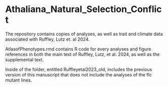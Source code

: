 # Athaliana_Natural_Selection_Conflict
The repository contains copies of analyses, as well as trait and climate data associated with Ruffley, Lutz et. al 2024.

AtlasofPhenotypes.rmd contains R code for every analyses and figure references in both the main text of Ruffley, Lutz, et al. 2024, as well as the supplemental text.

Inside of the folder, entitled Ruffleyetal2023_old, includes the previous version of this manuscript that does not include the analyses of the flc mutant lines.

